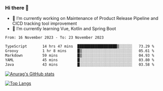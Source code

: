 ### Hi there 👋

- 🔭 I’m currently working on Maintenance of Product Release Pipeline and CICD tracking tool improvement
- 🌱 I’m currently learning Vue, Kotlin and Spring Boot

<!--START_SECTION:waka-->

```txt
From: 16 November 2023 - To: 23 November 2023

TypeScript       14 hrs 47 mins  ██████████████████▒░░░░░░   73.29 %
Groovy           1 hr 8 mins     █▒░░░░░░░░░░░░░░░░░░░░░░░   05.61 %
Markdown         59 mins         █▒░░░░░░░░░░░░░░░░░░░░░░░   04.93 %
YAML             45 mins         █░░░░░░░░░░░░░░░░░░░░░░░░   03.80 %
Java             43 mins         █░░░░░░░░░░░░░░░░░░░░░░░░   03.58 %
```

<!--END_SECTION:waka-->

[![Anurag's GitHub stats](https://github-readme-stats.vercel.app/api?username=yunhao981&show_icons=true&theme=solarized-dark)](https://github.com/anuraghazra/github-readme-stats)

[![Top Langs](https://github-readme-stats.vercel.app/api/top-langs/?username=yunhao981&theme=solarized-dark&layout=compact)](https://github.com/anuraghazra/github-readme-stats)

<!--
**yunhao981/yunhao981** is a ✨ _special_ ✨ repository because its `README.md` (this file) appears on your GitHub profile.

Here are some ideas to get you started:

- 🔭 I’m currently working on Maintenance of Release Pipeline and CICD tracking tool improvement
- 🌱 I’m currently learning Vue, Kotlin and Spring Boot
- 👯 I’m looking to collaborate on ...
- 🤔 I’m looking for help with ...
- 💬 Ask me about ...
- 📫 How to reach me: ...
- 😄 Pronouns: ...
- ⚡ Fun fact: ...
-->


